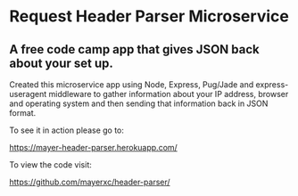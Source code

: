 # Request Header Parser Microservice

## A free code camp app that gives JSON back about your set up.

Created this microservice app using Node, Express, Pug/Jade and express-useragent middleware to gather information about your IP address, browser and operating system and then sending that information back in JSON format.

To see it in action please go to:

https://mayer-header-parser.herokuapp.com/

To view the code visit:

https://github.com/mayerxc/header-parser/